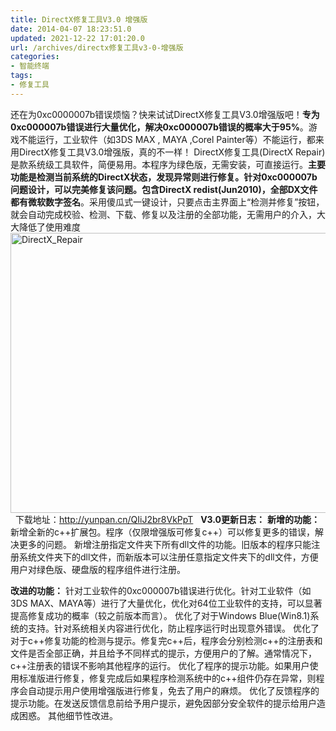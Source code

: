 ```yaml
---
title: DirectX修复工具V3.0 增强版
date: 2014-04-07 18:23:51.0
updated: 2021-12-22 17:01:20.0
url: /archives/directx修复工具v3-0-增强版
categories: 
- 智能终端
tags: 
- 修复工具
---
```


还在为0xc0000007b错误烦恼？快来试试DirectX修复工具V3.0增强版吧！<strong>专为0xc000007b错误进行大量优化，解决0xc000007b错误的概率大于95%</strong>。游戏不能运行，工业软件（如3DS MAX , MAYA ,Corel Painter等）不能运行，都来用DirectX修复工具V3.0增强版，真的不一样！
DirectX修复工具(DirectX Repair)是款系统级工具软件，简便易用。本程序为绿色版，无需安装，可直接运行。<strong>主要功能是检测当前系统的DirectX状态，发现异常则进行修复。针对0xc000007b问题设计，可以完美修复该问题。包含DirectX redist(Jun2010)，全部DX文件都有微软数字签名</strong>。采用傻瓜式一键设计，只要点击主界面上“检测并修复”按钮，就会自动完成校验、检测、下载、修复以及注册的全部功能，无需用户的介入，大大降低了使用难度
<a href="http://www.kl357.com/blog/wp-content/uploads/2014/04/DirectX_Repair.jpg"><img class="alignnone size-full wp-image-557" alt="DirectX_Repair" src="http://www.kl357.com/blog/wp-content/uploads/2014/04/DirectX_Repair.jpg" width="639" height="448" /></a>
&nbsp;
下载地址：<a href="http://yunpan.cn/QIiJ2br8VkPpT" target="_blank">http://yunpan.cn/QIiJ2br8VkPpT</a>
&nbsp;
<strong><strong>V3.0更新日志：</strong></strong>
<strong>新增的功能：</strong>
新增全新的c++扩展包。程序（仅限增强版可修复c++）可以修复更多的错误，解决更多的问题。
新增注册指定文件夹下所有dll文件的功能。旧版本的程序只能注册系统文件夹下的dll文件，而新版本可以注册任意指定文件夹下的dll文件，方便用户对绿色版、硬盘版的程序组件进行注册。
<p data-find="_8"><strong>改进的功能：</strong>
针对工业软件的0xc000007b错误进行优化。针对工业软件（如3DS MAX、MAYA等）进行了大量优化，优化对64位工业软件的支持，可以显著提高修复成功的概率（较之前版本而言）。
优化了对于Windows Blue(Win8.1)系统的支持。针对系统相关内容进行优化，防止程序运行时出现意外错误。
优化了对于c++修复功能的检测与提示。修复完c++后，程序会分别检测c++的注册表和文件是否全部正确，并且给予不同样式的提示，方便用户的了解。通常情况下，c++注册表的错误不影响其他程序的运行。
优化了程序的提示功能。如果用户使用标准版进行修复，修复完成后如果程序检测系统中的c++组件仍存在异常，则程序会自动提示用户使用增强版进行修复，免去了用户的麻烦。
优化了反馈程序的提示功能。在发送反馈信息前给予用户提示，避免因部分安全软件的提示给用户造成困惑。
其他细节性改进。</p>
<h3><strong> </strong></h3>
<h3 data-find="_8"></h3>